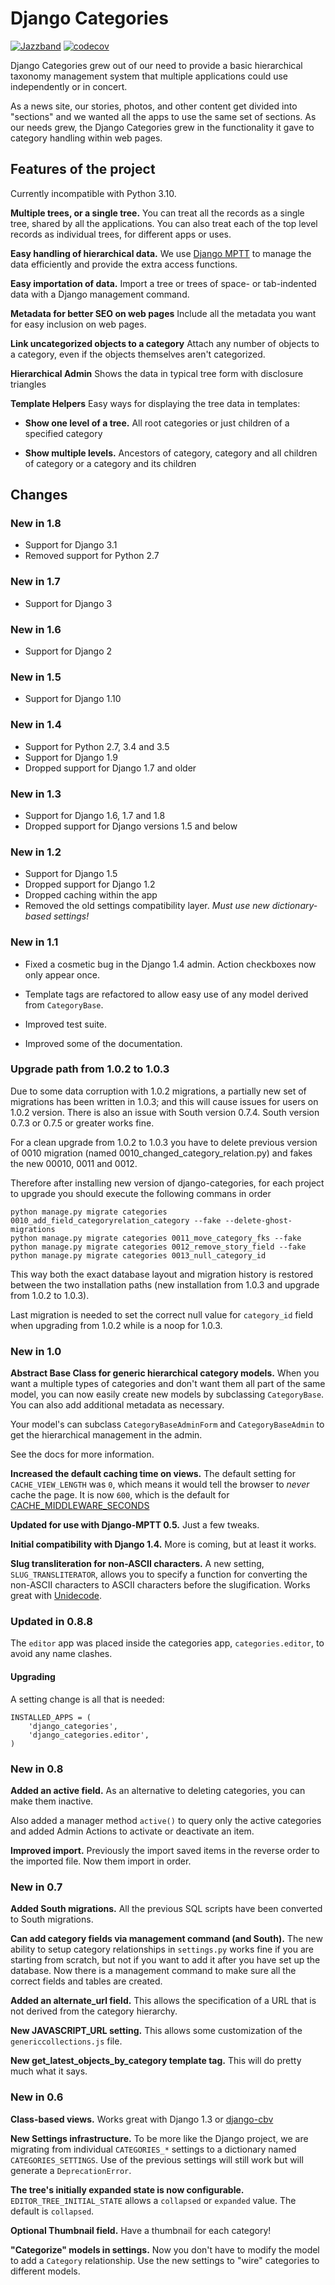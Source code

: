 # Django Categories

[![Jazzband](https://jazzband.co/static/img/badge.svg)](https://jazzband.co/)
[![codecov](https://codecov.io/gh/jazzband/django-categories/branch/master/graph/badge.svg?token=rW8mpdZqWQ)](https://codecov.io/gh/jazzband/django-categories)

Django Categories grew out of our need to provide a basic hierarchical taxonomy management system that multiple applications could use independently or in concert.

As a news site, our stories, photos, and other content get divided into "sections" and we wanted all the apps to use the same set of sections. As our needs grew, the Django Categories grew in the functionality it gave to category handling within web pages.

## Features of the project

Currently incompatible with Python 3.10.

**Multiple trees, or a single tree.**
You can treat all the records as a single tree, shared by all the applications. You can also treat each of the top level records as individual trees, for different apps or uses.

**Easy handling of hierarchical data.**
We use [Django MPTT](http://pypi.python.org/pypi/django-mptt) to manage the data efficiently and provide the extra access functions.

**Easy importation of data.**
Import a tree or trees of space- or tab-indented data with a Django management command.

**Metadata for better SEO on web pages**
Include all the metadata you want for easy inclusion on web pages.

**Link uncategorized objects to a category**
Attach any number of objects to a category, even if the objects themselves aren't categorized.

**Hierarchical Admin**
Shows the data in typical tree form with disclosure triangles

**Template Helpers**
Easy ways for displaying the tree data in templates:

- **Show one level of a tree.** All root categories or just children of a specified category

- **Show multiple levels.** Ancestors of category, category and all children of category or  a category and its children

## Changes

### New in 1.8

* Support for Django 3.1
* Removed support for Python 2.7

### New in 1.7

* Support for Django 3

### New in 1.6

* Support for Django 2

### New in 1.5

* Support for Django 1.10

### New in 1.4

*  Support for Python 2.7, 3.4 and 3.5
*  Support for Django 1.9
*  Dropped support for Django 1.7 and older

### New in 1.3

* Support for Django 1.6, 1.7 and 1.8
* Dropped support for Django versions 1.5 and below

### New in 1.2

* Support for Django 1.5
* Dropped support for Django 1.2
* Dropped caching within the app
* Removed the old settings compatibility layer. *Must use new dictionary-based settings!*


### New in 1.1

* Fixed a cosmetic bug in the Django 1.4 admin. Action checkboxes now only appear once.

* Template tags are refactored to allow easy use of any model derived from ``CategoryBase``.

* Improved test suite.

* Improved some of the documentation.


### Upgrade path from 1.0.2 to 1.0.3

Due to some data corruption with 1.0.2 migrations, a partially new set of migrations has been written in 1.0.3; and this will cause issues for users on 1.0.2 version. There is also an issue with South version 0.7.4. South version 0.7.3 or 0.7.5 or greater works fine.

For a clean upgrade from 1.0.2 to 1.0.3 you have to delete previous version of 0010 migration (named 0010_changed_category_relation.py) and fakes the new 00010, 0011 and 0012.

Therefore after installing new version of django-categories, for each project to upgrade you should execute the following commans in order

    python manage.py migrate categories 0010_add_field_categoryrelation_category --fake --delete-ghost-migrations
    python manage.py migrate categories 0011_move_category_fks --fake
    python manage.py migrate categories 0012_remove_story_field --fake
    python manage.py migrate categories 0013_null_category_id

This way both the exact database layout and migration history is restored between the two installation paths (new installation from 1.0.3 and upgrade from 1.0.2 to 1.0.3).

Last migration is needed to set the correct null value for `category_id` field when upgrading from 1.0.2 while is a noop for 1.0.3.

### New in 1.0

**Abstract Base Class for generic hierarchical category models.**
   When you want a multiple types of categories and don't want them all part of the same model, you can now easily create new models by subclassing `CategoryBase`. You can also add additional metadata as necessary.

   Your model's can subclass `CategoryBaseAdminForm` and `CategoryBaseAdmin` to get the hierarchical management in the admin.

   See the docs for more information.

**Increased the default caching time on views.**
   The default setting for `CACHE_VIEW_LENGTH` was `0`, which means it would tell the browser to *never* cache the page. It is now `600`, which is the default for [CACHE_MIDDLEWARE_SECONDS](https://docs.djangoproject.com/en/1.3/ref/settings/#cache-middleware-seconds)

**Updated for use with Django-MPTT 0.5.**
   Just a few tweaks.

**Initial compatibility with Django 1.4.**
   More is coming, but at least it works.

**Slug transliteration for non-ASCII characters.**
   A new setting, ``SLUG_TRANSLITERATOR``, allows you to specify a function for converting the non-ASCII characters to ASCII characters before the slugification. Works great with [Unidecode](http://pypi.python.org/pypi/Unidecode).

### Updated in 0.8.8

The `editor` app was placed inside the categories app, `categories.editor`, to avoid any name clashes.

#### Upgrading

A setting change is all that is needed:

    INSTALLED_APPS = (
        'django_categories',
        'django_categories.editor',
    )

### New in 0.8

**Added an active field.** As an alternative to deleting categories, you can make them inactive.

Also added a manager method ``active()`` to query only the active categories and added Admin Actions to activate or deactivate an item.

**Improved import.** Previously the import saved items in the reverse order to the imported file. Now them import in order.

### New in 0.7

**Added South migrations.** All the previous SQL scripts have been converted to South migrations.

**Can add category fields via management command (and South).**
The new ability to setup category relationships in ``settings.py`` works fine if you are starting from scratch, but not if you want to add it after you have set up the database. Now there is a management command to make sure all the correct fields and tables are created.

**Added an alternate_url field.**
This allows the specification of a URL that is not derived from the category hierarchy.

**New JAVASCRIPT_URL setting.**
This allows some customization of the `genericcollections.js` file.

**New get_latest_objects_by_category template tag.** This will do pretty much what it says.


### New in 0.6

**Class-based views.**
Works great with Django 1.3 or [django-cbv](http://pypi.python.org/pypi/django-cbv)

**New Settings infrastructure.**
To be more like the Django project, we are migrating from individual `CATEGORIES_*` settings to a dictionary named `CATEGORIES_SETTINGS`. Use of the previous settings will still work but will generate a `DeprecationError`.

**The tree's initially expanded state is now configurable.**
`EDITOR_TREE_INITIAL_STATE` allows a `collapsed` or `expanded` value. The default is `collapsed`.

**Optional Thumbnail field.**
Have a thumbnail for each category!

**"Categorize" models in settings.**
Now you don't have to modify the model to add a `Category` relationship. Use the new settings to "wire" categories to different models.
